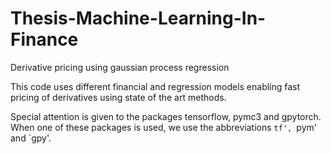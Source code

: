 # Thesis-Machine-Learning-In-Finance
Derivative pricing using gaussian process regression 

This code uses different financial and regression models enabling fast pricing of derivatives using state of the art methods.

Special attention is given to the packages tensorflow, pymc3 and gpytorch. When one of these packages is used, we use the abbreviations `tf', `pym' and `gpy'.
